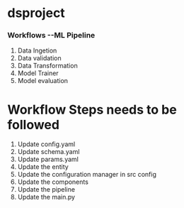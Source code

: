 # dsproject

### Workflows --ML Pipeline

1. Data Ingetion
2. Data validation
3. Data Transformation
4. Model Trainer
5. Model evaluation

# Workflow Steps needs to be followed 

1. Update config.yaml
2. Update schema.yaml
3. Update params.yaml
4. Update the entity
5. Update the configuration manager in src config
6. Update the components 
7. Update the pipeline
8. Update the main.py